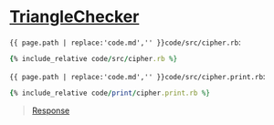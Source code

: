# [TriangleChecker](code.zip)

`{{ page.path | replace:'code.md','' }}code/src/cipher.rb`:

```rb
{% include_relative code/src/cipher.rb %}
```

`{{ page.path | replace:'code.md','' }}code/src/cipher.print.rb`:

```rb
{% include_relative code/print/cipher.print.rb %}
```

> [Response](response/src/cipher.rb)
